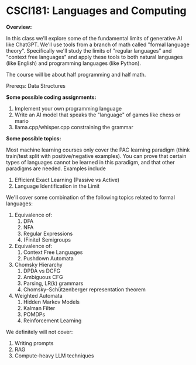# CSCI181: Languages and Computing

**Overview:**

In this class we'll explore some of the fundamental limits of generative AI like ChatGPT.
We'll use tools from a branch of math called "formal language theory".
Specifically we'll study the limits of "regular languages" and "context free languages" and apply these tools to both natural languages (like English) and programming languages (like Python).

The course will be about half programming and half math.

Prereqs: Data Structures

**Some possible coding assignments:**

1. Implement your own programming language
1. Write an AI model that speaks the "language" of games like chess or mario
1. llama.cpp/whisper.cpp constraining the grammar

**Some possible topics:**

Most machine learning courses only cover the PAC learning paradigm (think train/test split with positive/negative examples).
You can prove that certain types of languages cannot be learned in this paradigm, and that other paradigms are needed.
Examples include

1. Efficient Exact Learning (Passive vs Active)
1. Language Identification in the Limit

We'll cover some combination of the following topics related to formal languages:

1. Equivalence of:
    1. DFA
    1. NFA
    1. Regular Expressions
    1. (Finite) Semigroups
1. Equivalence of:
    1. Context Free Languages
    1. Pushdown Automata
1. Chomsky Hierarchy
    1. DPDA vs DCFG
    1. Ambiguous CFG
    1. Parsing, LR(k) grammars
    1. Chomsky–Schützenberger representation theorem
1. Weighted Automata
    1. Hidden Markov Models
    1. Kalman Filter
    1. POMDPs
    1. Reinforcement Learning

We definitely will not cover:
1. Writing prompts
1. RAG
1. Compute-heavy LLM techniques
